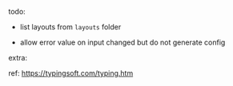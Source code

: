 todo:

- list layouts from `layouts` folder

- allow error value on input changed but do not generate config


extra:

ref: https://typingsoft.com/typing.htm
